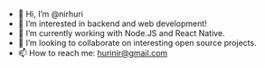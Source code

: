 - 👋 Hi, I’m @nirhuri
- 👀 I’m interested in backend and web development!
- 🌱 I’m currently working with Node.JS and React Native.
- 💞️ I’m looking to collaborate on interesting open source projects.
- 📫 How to reach me: hurinir@gmail.com

<!---
nirhuri/nirhuri is a ✨ special ✨ repository because its `README.md` (this file) appears on your GitHub profile.
You can click the Preview link to take a look at your changes.
--->
